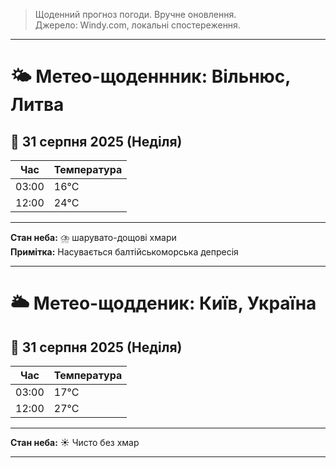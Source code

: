 > Щоденний прогноз погоди. Вручне оновлення. <br>
> Джерело: Windy.com, локальні спостереження. <br>
***
# 🌤️ Метео-щоденнник: Вільнюс, Литва
## 📆 31 серпня 2025 (Неділя)
|Час| Температура |
|---|---|
|03:00| 16°C |
|12:00| 24°C |
***
**Стан неба:** ⛈️ шарувато-дощові хмари <br>
**Примітка:** Насувається балтійськоморська депресія
***
# 🌥️ Метео-щодденик: Київ, Україна
## 📅 31 серпня 2025 (Неділя)
|Час | Температура |
|---|---|
| 03:00 | 17°C |
| 12:00 | 27°C |
***
**Стан неба:** ☀️ Чисто без хмар
***
